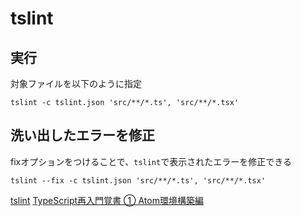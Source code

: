 # tslint

## 実行

対象ファイルを以下のように指定

```
tslint -c tslint.json 'src/**/*.ts', 'src/**/*.tsx'
```

## 洗い出したエラーを修正

fixオプションをつけることで、`tslint`で表示されたエラーを修正できる

```
tslint --fix -c tslint.json 'src/**/*.ts', 'src/**/*.tsx'
```

[tslint][*1]
[TypeScript再入門覚書 ① Atom環境構築編][*2]

[*1]:https://github.com/palantir/tslint#usage
[*2]:http://qiita.com/junkjunctions/items/5938a6d706548cd91218